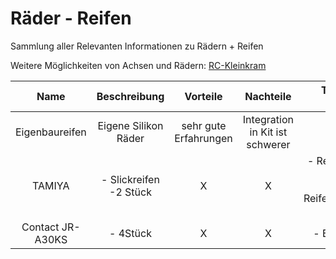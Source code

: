 # Räder - Reifen
Sammlung aller Relevanten Informationen zu Rädern + Reifen

Weitere Möglichkeiten von Achsen und Rädern: [RC-Kleinkram](https://www.rc-kleinkram.de/en/cat/index/sCategory/1665)

| Name | Beschreibung | Vorteile | Nachteile | Technische Details | Kosten | Link | 
| :--: | :----------: | :------: | :-------: | :----------------: |:----: | :--: |
|Eigenbaureifen | Eigene Silikon Räder | sehr gute Erfahrungen | Integration in Kit ist schwerer | X | X | X | 
| TAMIYA | - Slickreifen <br> -2 Stück | X | X | - Reifenbreite: 24 mm <br> -Reifendurchmesser 52  mm | 19,99 € | [Modellbau-hartle](https://www.haertle.de/RC+Modellbau/RC+Car+Zubehoer/Reifen+Felgen+Raeder/TAMIYA+53433+Slickreifen+Typ+A+verstaerkt+24+mm+2+Stueck+fuer+TW+1+10.html)
| Contact JR-A30KS | - 4Stück | X | X | - Breite 24 mm | 29,99€ | [RC-Kleinkram](https://www.rc-kleinkram.de/en/detail/index/sArticle/45901/sCategory/2455)